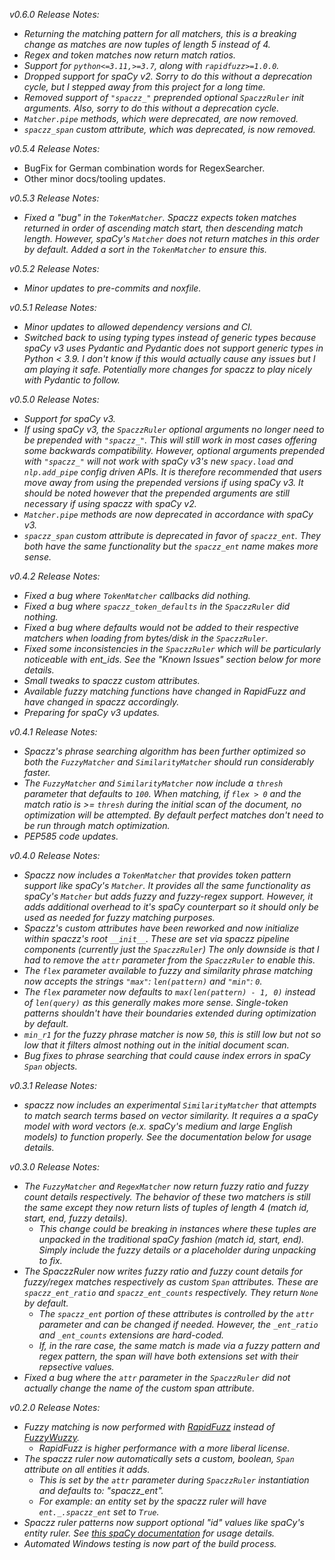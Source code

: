 *v0.6.0 Release Notes:*
- *Returning the matching pattern for all matchers, this is a breaking change as matches are now tuples of length 5 instead of 4.*
- *Regex and token matches now return match ratios.*
- *Support for `python<=3.11,>=3.7`, along with `rapidfuzz>=1.0.0`.*
- *Dropped support for spaCy v2. Sorry to do this without a deprecation cycle, but I stepped away from this project for a long time.*
- *Removed support of `"spaczz_"` preprended optional `SpaczzRuler` init arguments. Also, sorry to do this without a deprecation cycle.*
- *`Matcher.pipe` methods, which were deprecated, are now removed.*
- *`spaczz_span` custom attribute, which was deprecated, is now removed.*

*v0.5.4 Release Notes:*
- BugFix for German combination words for RegexSearcher.
- Other minor docs/tooling updates.


*v0.5.3 Release Notes:*
- *Fixed a "bug" in the `TokenMatcher`. Spaczz expects token matches returned in order of ascending match start, then descending match length. However, spaCy's `Matcher` does not return matches in this order by default. Added a sort in the `TokenMatcher` to ensure this.*


*v0.5.2 Release Notes:*
- *Minor updates to pre-commits and noxfile.*


*v0.5.1 Release Notes:*
- *Minor updates to allowed dependency versions and CI.*
- *Switched back to using typing types instead of generic types because spaCy v3 uses Pydantic and Pydantic does not support generic types in Python < 3.9. I don't know if this would actually cause any issues but I am playing it safe. Potentially more changes for spaczz to play nicely with Pydantic to follow.*


*v0.5.0 Release Notes:*
- *Support for spaCy v3.*
- *If using spaCy v3, the `SpaczzRuler` optional arguments no longer need to be prepended with `"spaczz_"`. This will still work in most cases offering some backwards compatibility. However, optional arguments prepended with `"spaczz_"` will not work with spaCy v3's new `spacy.load` and `nlp.add_pipe` config driven APIs. It is therefore recommended that users move away from using the prepended versions if using spaCy v3. It should be noted however that the prepended arguments are still necessary if using spaczz with spaCy v2.*
- *`Matcher.pipe` methods are now deprecated in accordance with spaCy v3.*
- *`spaczz_span` custom attribute is deprecated in favor of `spaczz_ent`. They both have the same functionality but the `spaczz_ent` name makes more sense.*


*v0.4.2 Release Notes:*
- *Fixed a bug where `TokenMatcher` callbacks did nothing.*
- *Fixed a bug where `spaczz_token_defaults` in the `SpaczzRuler` did nothing.*
- *Fixed a bug where defaults would not be added to their respective matchers when loading from bytes/disk in the `SpaczzRuler`.*
- *Fixed some inconsistencies in the `SpaczzRuler` which will be particularly noticeable with ent_ids. See the "Known Issues" section below for more details.*
- *Small tweaks to spaczz custom attributes.*
- *Available fuzzy matching functions have changed in RapidFuzz and have changed in spaczz accordingly.*
- *Preparing for spaCy v3 updates.*


*v0.4.1 Release Notes:*
- *Spaczz's phrase searching algorithm has been further optimized so both the `FuzzyMatcher` and `SimilarityMatcher` should run considerably faster.*
- *The `FuzzyMatcher` and `SimilarityMatcher` now include a `thresh` parameter that defaults to `100`. When matching, if `flex > 0` and the match ratio is >= `thresh` during the initial scan of the document, no optimization will be attempted. By default perfect matches don't need to be run through match optimization.*
- *PEP585 code updates.*


*v0.4.0 Release Notes:*
- *Spaczz now includes a `TokenMatcher` that provides token pattern support like spaCy's `Matcher`. It provides all the same functionality as spaCy's `Matcher` but adds fuzzy and fuzzy-regex support. However, it adds additional overhead to it's spaCy counterpart so it should only be used as needed for fuzzy matching purposes.*
- *Spaczz's custom attributes have been reworked and now initialize within spaczz's root `__init__`. These are set via spaczz pipeline components (currently just the `SpaczzRuler`) The only downside is that I had to remove the `attr` parameter from the `SpaczzRuler` to enable this.*
- *The `flex` parameter available to fuzzy and similarity phrase matching now accepts the strings `"max"`: `len(pattern)` and `"min"`: `0`.*
- *The `flex` parameter now defaults to `max(len(pattern) - 1, 0)` instead of `len(query)` as this generally makes more sense. Single-token patterns shouldn't have their boundaries extended during optimization by default.*
- *`min_r1` for the fuzzy phrase matcher is now `50`, this is still low but not so low that it filters almost nothing out in the initial document scan.*
- *Bug fixes to phrase searching that could cause index errors in spaCy `Span` objects.*


*v0.3.1 Release Notes:*
- *spaczz now includes an experimental `SimilarityMatcher` that attempts to match search terms based on vector similarity. It requires a a spaCy model with word vectors (e.x. spaCy's medium and large English models) to function properly. See the documentation below for usage details.*


*v0.3.0 Release Notes:*
- *The `FuzzyMatcher` and `RegexMatcher` now return fuzzy ratio and fuzzy count details respectively. The behavior of these two matchers is still the same except they now return lists of tuples of length 4 (match id, start, end, fuzzy details).*
    - *This change could be breaking in instances where these tuples are unpacked in the traditional spaCy fashion (match id, start, end). Simply include the fuzzy details or a placeholder during unpacking to fix.*
- *The SpaczzRuler now writes fuzzy ratio and fuzzy count details for fuzzy/regex matches respectively as custom `Span` attributes. These are `spaczz_ent_ratio` and `spaczz_ent_counts` respectively. They return `None` by default.*
    - *The `spaczz_ent` portion of these attributes is controlled by the `attr` parameter and can be changed if needed. However, the `_ent_ratio` and `_ent_counts` extensions are hard-coded.*
    - *If, in the rare case, the same match is made via a fuzzy pattern and regex pattern, the span will have both extensions set with their repsective values.*
- *Fixed a bug where the `attr` parameter in the `SpaczzRuler` did not actually change the name of the custom span attribute.*


*v0.2.0 Release Notes:*
- *Fuzzy matching is now performed with [RapidFuzz](https://github.com/maxbachmann/rapidfuzz) instead of [FuzzyWuzzy](https://github.com/seatgeek/fuzzywuzzy).*
    - *RapidFuzz is higher performance with a more liberal license.*
- *The spaczz ruler now automatically sets a custom, boolean, `Span` attribute on all entities it adds.*
    - *This is set by the `attr` parameter during `SpaczzRuler` instantiation and defaults to: "spaczz_ent".*
    - *For example: an entity set by the spaczz ruler will have `ent._.spaczz_ent` set to `True`.*
- *Spaczz ruler patterns now support optional "id" values like spaCy's entity ruler. See [this spaCy documentation](https://spacy.io/usage/rule-based-matching#entityruler-ent-ids) for usage details.*
- *Automated Windows testing is now part of the build process.*
